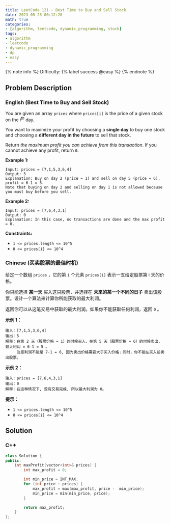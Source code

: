 ```yaml
---
title: LeetCode 121 - Best Time to Buy and Sell Stock
date: 2023-05-25 00:12:28
math: true
categories:
- [algorithm, leetcode, dynamic_programming, stock]
tags:
- algorithm
- leetcode
- dynamic_programming
- dp
- easy
---
```


{% note info %}
Difficulty: {% label success @easy %}
{% endnote %}

## Problem Description

### English (Best Time to Buy and Sell Stock)

You are given an array `prices` where `prices[i]` is the price of a given stock on the $i^{th}$ day.

You want to maximize your profit by choosing a **single day** to buy one stock and choosing a **different day in the future** to sell that stock.

Return *the maximum profit you can achieve from this transaction*. If you cannot achieve any profit, return `0`.

**Example 1:**

```log
Input: prices = [7,1,5,3,6,4]
Output: 5
Explanation: Buy on day 2 (price = 1) and sell on day 5 (price = 6), profit = 6-1 = 5.
Note that buying on day 2 and selling on day 1 is not allowed because you must buy before you sell.
```

**Example 2:**

```log
Input: prices = [7,6,4,3,1]
Output: 0
Explanation: In this case, no transactions are done and the max profit = 0.
```

**Constraints:**

- `1 <= prices.length <= 10^5`
- `0 <= prices[i] <= 10^4`

### Chinese (买卖股票的最佳时机)

给定一个数组 `prices` ，它的第 `i` 个元素 `prices[i]` 表示一支给定股票第 i 天的价格。

你只能选择 **某一天** 买入这只股票，并选择在 **未来的某一个不同的日子** 卖出该股票。设计一个算法来计算你所能获取的最大利润。

返回你可以从这笔交易中获取的最大利润。如果你不能获取任何利润，返回 `0` 。

**示例 1：**

```log
输入：[7,1,5,3,6,4]
输出：5
解释：在第 2 天（股票价格 = 1）的时候买入，在第 5 天（股票价格 = 6）的时候卖出，最大利润 = 6-1 = 5 。
     注意利润不能是 7-1 = 6, 因为卖出价格需要大于买入价格；同时，你不能在买入前卖出股票。
```

**示例 2：**

```log
输入：prices = [7,6,4,3,1]
输出：0
解释：在这种情况下, 没有交易完成, 所以最大利润为 0。
```

**提示：**

- `1 <= prices.length <= 10^5`
- `0 <= prices[i] <= 10^4`

## Solution

### C++

```C++
class Solution {
public:
    int maxProfit(vector<int>& prices) {
        int max_profit = 0;

        int min_price = INT_MAX;
        for (int price : prices) {
            max_profit = max(max_profit, price -  min_price);
            min_price = min(min_price, price);
        }

        return max_profit;
    }
};
```
